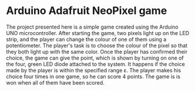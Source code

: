# Arduino Adafruit NeoPixel game
The project presented here is a simple game created using the Arduino UNO microcontroller.
After starting the game, two pixels light up on the LED strip, and the player can change the colour of one of them
using a potentiometer. The player's task is to choose the colour of the pixel so that they both light up with the same color.
Once the player has confirmed their choice, the game can give the point, which is shown by turning on one of the four, green LED diode attached to the system.
It happens if the choice made by the player is within the specified range ε.
The player makes his choice four times in one game, so he can score 4 points. The game is is won when all of them have been scored.

